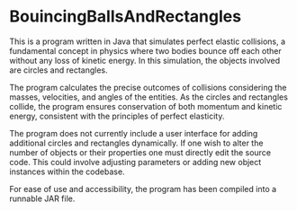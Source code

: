 # BouincingBallsAndRectangles
This is a program written in Java that simulates perfect elastic collisions, a fundamental concept in physics where two bodies bounce off each other without any loss of kinetic energy. In this simulation, the objects involved are circles and rectangles.

The program calculates the precise outcomes of collisions considering the masses, velocities, and angles of the entities. As the circles and rectangles collide, the program ensures conservation of both momentum and kinetic energy, consistent with the principles of perfect elasticity.

The program does not currently include a user interface for adding additional circles and rectangles dynamically. If one wish to alter the number of objects or their properties one must directly edit the source code. This could involve adjusting parameters or adding new object instances within the codebase.

For ease of use and accessibility, the program has been compiled into a runnable JAR file.
